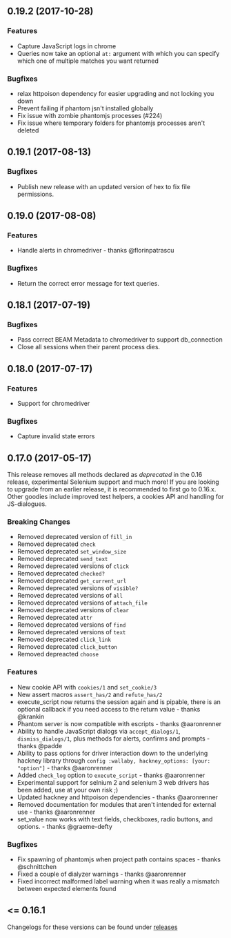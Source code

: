 ## 0.19.2 (2017-10-28)

### Features
* Capture JavaScript logs in chrome
* Queries now take an optional `at:` argument with which you can specify which one of multiple matches you want returned

### Bugfixes

* relax httpoison dependency for easier upgrading and not locking you down
* Prevent failing if phantom jsn't installed globally
* Fix issue with zombie phantomjs processes (#224)
* Fix issue where temporary folders for phantomjs processes aren't deleted

## 0.19.1 (2017-08-13)

### Bugfixes

* Publish new release with an updated version of hex to fix file permissions.

## 0.19.0 (2017-08-08)

### Features

* Handle alerts in chromedriver - thanks @florinpatrascu

### Bugfixes

* Return the correct error message for text queries.

## 0.18.1 (2017-07-19)

### Bugfixes

* Pass correct BEAM Metadata to chromedriver to support db_connection
* Close all sessions when their parent process dies.

## 0.18.0 (2017-07-17)

### Features

* Support for chromedriver

### Bugfixes

* Capture invalid state errors

## 0.17.0 (2017-05-17)

This release removes all methods declared as _deprecated_ in the 0.16 release, experimental Selenium support and much more! If you are looking to upgrade from an earlier release, it is recommended to first go to 0.16.x.
Other goodies include improved test helpers, a cookies API and handling for JS-dialogues.


### Breaking Changes

* Removed deprecated version of `fill_in`
* Removed deprecated `check`
* Removed deprecated `set_window_size`
* Removed deprecated `send_text`
* Removed deprecated versions of `click`
* Removed deprecated `checked?`
* Removed deprecated `get_current_url`
* Removed deprecated versions of `visible?`
* Removed deprecated versions of `all`
* Removed deprecated versions of `attach_file`
* Removed deprecated versions of `clear`
* Removed deprecated `attr`
* Removed deprecated versions of `find`
* Removed deprecated versions of `text`
* Removed deprecated `click_link`
* Removed deprecated `click_button`
* Removed depreacted `choose`

### Features

* New cookie API with `cookies/1` and `set_cookie/3`
* New assert macros `assert_has/2` and `refute_has/2`
* execute_script now returns the session again and is pipable, there is an optional callback if you need access to the return value - thanks @krankin
* Phantom server is now compatible with escripts - thanks @aaronrenner
* Ability to handle JavaScript dialogs via `accept_dialogs/1`, `dismiss_dialogs/1`, plus methods for alerts, confirms and prompts - thanks @padde
* Ability to pass options for driver interaction down to the underlying hackney library through `config :wallaby, hackney_options: [your: "option"]` - thanks @aaronrenner
* Added `check_log` option to `execute_script` - thanks @aaronrenner
* Experimental support for selnium 2 and selenium 3 web drivers has been added, use at your own risk ;)
* Updated hackney and httpoison dependencies - thanks @aaronrenner
* Removed documentation for modules that aren't intended for external use - thanks @aaronrenner
* set_value now works with text fields, checkboxes, radio buttons, and
  options. - thanks @graeme-defty

### Bugfixes

* Fix spawning of phantomjs when project path contains spaces - thanks @schnittchen
* Fixed a couple of dialyzer warnings - thanks @aaronrenner
* Fixed incorrect malformed label warning when it was really a mismatch between expected elements found

## <= 0.16.1

Changelogs for these versions can be found under [releases](https://github.com/keathley/wallaby/releases)
